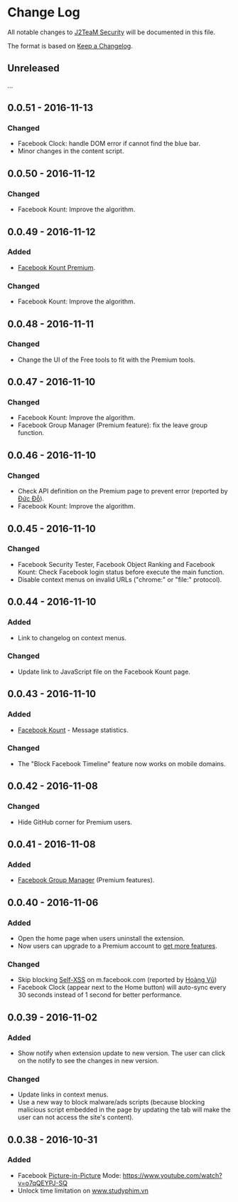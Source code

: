 # Change Log
All notable changes to [J2TeaM Security](https://j2team.github.io/J2TeaM-Security/index.html) will be documented in this file.

The format is based on [Keep a Changelog](http://keepachangelog.com/).

## Unreleased
...

## 0.0.51 - 2016-11-13
### Changed
- Facebook Clock: handle DOM error if cannot find the blue bar.
- Minor changes in the content script.

## 0.0.50 - 2016-11-12
### Changed
- Facebook Kount: Improve the algorithm.

## 0.0.49 - 2016-11-12
### Added
- [Facebook Kount Premium](https://www.youtube.com/watch?v=-7916PWaHWk).

### Changed
- Facebook Kount: Improve the algorithm.

## 0.0.48 - 2016-11-11
### Changed
- Change the UI of the Free tools to fit with the Premium tools.

## 0.0.47 - 2016-11-10
### Changed
- Facebook Kount: Improve the algorithm.
- Facebook Group Manager (Premium feature): fix the leave group function.

## 0.0.46 - 2016-11-10
### Changed
- Check API definition on the Premium page to prevent error (reported by [Đức Đỗ](https://www.facebook.com/ducdo.hct)).
- Facebook Kount: Improve the algorithm.

## 0.0.45 - 2016-11-10
### Changed
- Facebook Security Tester, Facebook Object Ranking and Facebook Kount: Check Facebook login status before execute the main function.
- Disable context menus on invalid URLs ("chrome:" or "file:" protocol).

## 0.0.44 - 2016-11-10
### Added
- Link to changelog on context menus.

### Changed
- Update link to JavaScript file on the Facebook Kount page.

## 0.0.43 - 2016-11-10
### Added
- [Facebook Kount](https://www.youtube.com/watch?v=_XvF-H4LHNM) - Message statistics.

### Changed
- The "Block Facebook Timeline" feature now works on mobile domains.

## 0.0.42 - 2016-11-08
### Changed
- Hide GitHub corner for Premium users.

## 0.0.41 - 2016-11-08
### Added
- [Facebook Group Manager](http://code.junookyo.xyz/j2team-security/facebook-group-manager/) (Premium features).

## 0.0.40 - 2016-11-06
### Added
- Open the home page when users uninstall the extension.
- Now users can upgrade to a Premium account to [get more features](http://code.junookyo.xyz/j2team-security/premium-upgrade/).

### Changed
- Skip blocking [Self-XSS](https://www.facebook.com/selfxss) on m.facebook.com (reported by [Hoàng Vũ](https://www.facebook.com/HoangVu.0711))
- Facebook Clock (appear next to the Home button) will auto-sync every 30 seconds instead of 1 second for better performance.

## 0.0.39 - 2016-11-02
### Added
- Show notify when extension update to new version. The user can click on the notify to see the changes in new version.

### Changed
- Update links in context menus.
- Use a new way to block malware/ads scripts (because blocking malicious script embedded in the page by updating the tab will make the user can not access the site's content).

## 0.0.38 - 2016-10-31
### Added
- Facebook [Picture-in-Picture](https://en.wikipedia.org/wiki/Picture-in-picture) Mode: https://www.youtube.com/watch?v=o7qQEYPJ-SQ
- Unlock time limitation on www.studyphim.vn
